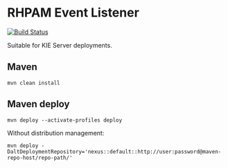 # RHPAM Event Listener
[![Build Status](https://travis-ci.com/juliaaano/rhpam-event-listener.svg)](https://travis-ci.com/juliaaano/rhpam-event-listener)

Suitable for KIE Server deployments.

## Maven
```
mvn clean install
```

## Maven deploy
```
mvn deploy --activate-profiles deploy
```
Without distribution management:
```
mvn deploy -DaltDeploymentRepository='nexus::default::http://user:password@maven-repo-host/repo-path/'
```
